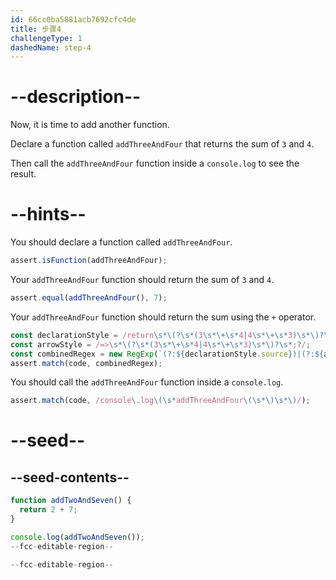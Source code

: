 ```yaml
---
id: 66cc0ba5881acb7692cfc4de
title: 步骤4
challengeType: 1
dashedName: step-4
---
```


# --description--

Now, it is time to add another function.

Declare a function called `addThreeAndFour` that returns the sum of `3` and `4`.

Then call the `addThreeAndFour` function inside a `console.log` to see the result.

# --hints--

You should declare a function called `addThreeAndFour`.

```js
assert.isFunction(addThreeAndFour);
```

Your `addThreeAndFour` function should return the sum of `3` and `4`.

```js
assert.equal(addThreeAndFour(), 7);
```

Your `addThreeAndFour` function should return the sum using the `+` operator.

```js
const declarationStyle = /return\s*\(?\s*(3\s*\+\s*4|4\s*\+\s*3)\s*\)?\s*;?/;
const arrowStyle = /=>\s*\(?\s*(3\s*\+\s*4|4\s*\+\s*3)\s*\)?\s*;?/;
const combinedRegex = new RegExp(`(?:${declarationStyle.source})|(?:${arrowStyle.source})`);
assert.match(code, combinedRegex);
```

You should call the `addThreeAndFour` function inside a `console.log`.

```js
assert.match(code, /console\.log\(\s*addThreeAndFour\(\s*\)\s*\)/);
```

# --seed--

## --seed-contents--

```js
function addTwoAndSeven() {
  return 2 + 7;
}

console.log(addTwoAndSeven());
--fcc-editable-region--

--fcc-editable-region--
```
